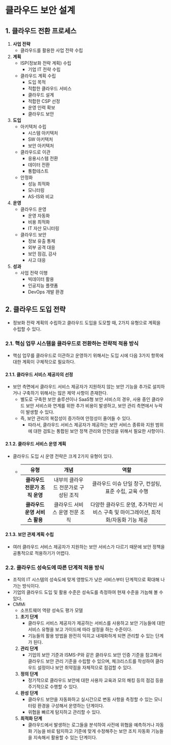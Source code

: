 # 클라우드 보안 설계

## 1. 클라우드 전환 프로세스
1. **사업 전략**
   - 클라우드를 활용한 사업 전략 수립
2. **계획**
   - ISP(정보화 전략 계획) 수립
     - 기업 IT 전략 수립
   - 클라우드 계획 수립
     - 도입 목적
     - 적합한 클라우드 서비스
     - 클라우드 설계
     - 적합한 CSP 선정
     - 운영 인력 확보
     - 클라우드 보안
3. **도입**
   - 아키텍처 수립
     - 시스템 아키텍처
     - SW 아키텍처
     - 보안 아키텍처
   - 클라우드로 이관
     - 응용시스템 전환
     - 데이터 전환
     - 통합테스트
   - 안정화
     - 성능 최적화
     - 모니터링
     - AS-IS와 비교
4. **운영**
   - 클라우드 운영
     - 운영 자동화
     - 비용 최적화
     - IT 자산 모니터링
   - 클라우드 보안
     - 정보 유출 통제
     - 외부 공격 대응
     - 보안 점검, 감사
     - 사고 대응
5. **성과**
   - 사업 전략 이행
     - 빅데이터 활용
     - 인공지능 플랫폼
     - DevOps 개발 환경

## 2. 클라우드 도입 전략
- 정보화 전략 계획의 수립하고 클라우드 도입을 도모할 때, 2가지 유형으로 계획을 수립할 수 있다.

### 2.1. 핵심 업무 시스템을 클라우드로 전환하는 전략적 적용 방식
- 핵심 업무를 클라우드로 이관하고 운영하기 위해서는 도입 시에 다음 3가지 항목에 대한 계획이 구체적으로 필요하다.

#### 2.1.1. 클라우드 서비스 제공자의 선정
- 보안 측면에서 클라우드 서비스 제공자가 지원하지 않는 보안 기능을 추가로 설치하거나 구축하기 위해서는 많은 제약 사항이 존재한다.
  - 별도로 구축한 보안 솔루션이나 SaaS형 보안 서비스의 경우, 사용 중인 클라우드 보안 서비스와 연계를 위한 추가 비용이 발생하고, 보안 관리 측면에서 누락이 발생할 수 있다.
  - 즉, 보안 관리의 복잡성이 증가하여 안정성이 줄어들 수 있다.
    - 따라서, 클라우드 서비스 제공자가 제공하는 보안 서비스 종류와 지원 범위에 대한 검토는 통합된 보안 정책 관리와 안전성을 위해서 필요한 사항이다.

#### 2.1.2. 클라우드 서비스 운영 계획
- 클라우드 도입 시 운영 전략은 크게 2가지 유형이 있다.
  - |**유형**|**개념**|**역할**|
    |:-:|:-:|:-:|
    |**클라우드 전문가 조직 운영**|내부의 클라우드 전문가로 구성된 조직|클라우드 이슈 단일 창구, 컨설팅, 표준 수립, 교육 수행|
    |**클라우드 운영 서비스 활용**|클라우드 서비스 운영 전문 조직|다양한 클라우드 운영, 추가적인 서비스 구축 및 마이그레이션, 최적화/자동화 기능 제공|

#### 2.1.3. 보안 관제 계획 수립
- 여러 클라우드 서비스 제공자가 지원하는 보안 서비스가 다르기 때문에 보안 정책을 공통적으로 적용하기가 어렵다.


### 2.2. 클라우드 성숙도에 따른 단계적 적용 방식
- 조직의 IT 시스템의 성숙도에 맞게 영향도가 낮은 서비스부터 단계적으로 확대해 나가는 방식이다.
- 기업의 클라우드 도입 및 활용 수준은 성숙도를 측정하여 현재 수준을 가늠해 볼 수 있다.
- CMMi 
  - 소프트웨어 역량 성숙도 평가 모델
  1. **초기 단계**
     - 클라우드 서비스 제공자가 제공하는 서비스를 사용하고 보안 기능들에 대한 서비스 유형을 보고 가이드에 따라 설정을 하는 수준이다.
     - 기능들의 활용 방법을 완전히 익히고 내재화하게 되면 관리할 수 있는 단계가 된다.
  2. **관리 단계**
     - 기업의 보안 기준과 ISMS-P와 같은 클라우드 보안 인증 기준을 참고해서 클라우드 보안 관리 기준을 수립할 수 있으며, 체크리스트를 작성하여 클라우드 설정이나 보안 취약점을 자체적으로 점검할 수 있다.
  3. **정의 단계**
     - 정기적으로 클라우드 보안에 대한 사용자 교육과 모의 해킹 등의 점검 등을 주기적으로 수행할 수 있다.
  4. **완성 단계**
     - 클라우드 보안을 자동화하고 실시간으로 변동 사항을 측정할 수 있는 모니터링 환경을 구성해서 운영하는 단계이다.
     - 위협을 빠르게 탐지하고 관리할 수 있다.
  5. **최적화 단계**
     - 클라우드에서 발생하는 로그들을 분석하여 사전에 위협을 예측하거나 자동화 기능을 바로 탐지하고 기준에 맞게 수정해주는 보안 조치 자동화 기능들을 지속해서 활용할 수 있는 단계이다.